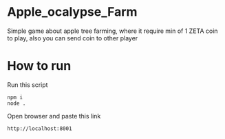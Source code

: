 # Apple_ocalypse_Farm
Simple game about apple tree farming, where it require min of 1 ZETA coin to play, also you can send coin to other player
# How to run
Run this script
```
npm i
node .
```
Open browser and paste this link
```
http://localhost:8001
```
